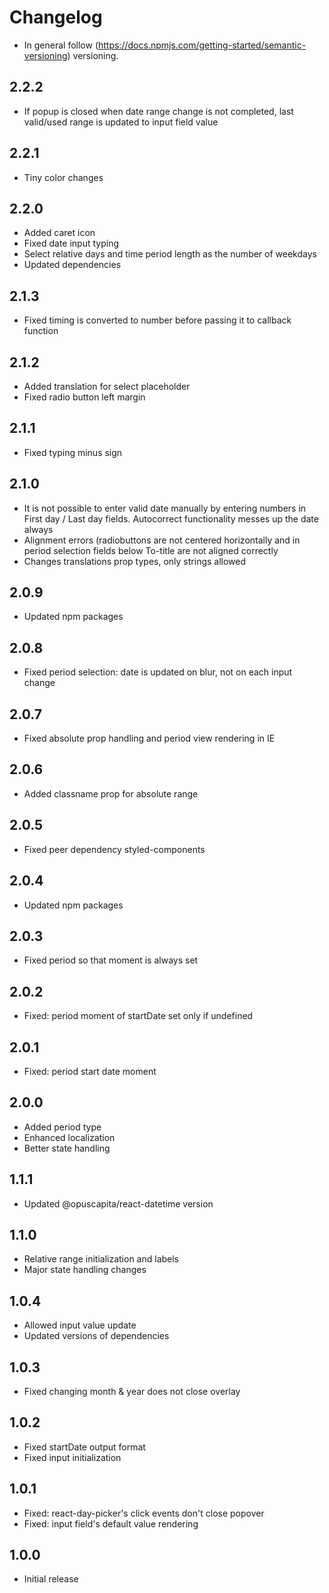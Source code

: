 # Changelog

* In general follow (https://docs.npmjs.com/getting-started/semantic-versioning) versioning.

## <next>

## 2.2.2
* If popup is closed when date range change is not completed, last valid/used range is updated to input field value

## 2.2.1
* Tiny color changes

## 2.2.0
* Added caret icon
* Fixed date input typing
* Select relative days and time period length as the number of weekdays
* Updated dependencies

## 2.1.3
* Fixed timing is converted to number before passing it to callback function

## 2.1.2
* Added translation for select placeholder
* Fixed radio button left margin

## 2.1.1
* Fixed typing minus sign

## 2.1.0
* It is not possible to enter valid date manually by entering numbers in First day / Last day fields. Autocorrect functionality messes up the date always
* Alignment errors (radiobuttons are not centered horizontally and in period selection fields below To-title are not aligned correctly
* Changes translations prop types, only strings allowed

## 2.0.9
* Updated npm packages

## 2.0.8
* Fixed period selection: date is updated on blur, not on each input change

## 2.0.7
* Fixed absolute prop handling and period view rendering in IE

## 2.0.6
* Added classname prop for absolute range

## 2.0.5
* Fixed peer dependency styled-components

## 2.0.4
* Updated npm packages

## 2.0.3
* Fixed period so that moment is always set

## 2.0.2
* Fixed: period moment of startDate set only if undefined

## 2.0.1
* Fixed: period start date moment

## 2.0.0
* Added period type
* Enhanced localization
* Better state handling

## 1.1.1
* Updated @opuscapita/react-datetime version

## 1.1.0
* Relative range initialization and labels
* Major state handling changes

## 1.0.4
* Allowed input value update
* Updated versions of dependencies

## 1.0.3
* Fixed changing month & year does not close overlay

## 1.0.2
* Fixed startDate output format
* Fixed input initialization

## 1.0.1
* Fixed: react-day-picker's click events don't close popover
* Fixed: input field's default value rendering

## 1.0.0
* Initial release
